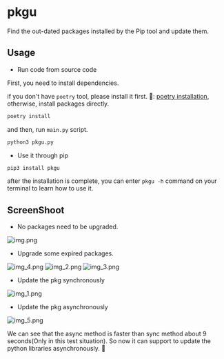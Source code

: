 # pkgu

Find the out-dated packages installed by the Pip tool and update them.

## Usage

- Run code from source code

First, you need to install dependencies.

if you don't have `poetry` tool, please install it first. 🔗: [poetry installation](https://python-poetry.org/docs/#installation), otherwise, install packages directly.

```bash
poetry install
```

and then, run `main.py` script.

```bash
python3 pkgu.py
```

- Use it through pip

```bash
pip3 install pkgu
```

after the installation is complete, you can enter `pkgu -h` command on your terminal to learn how to use it.

## ScreenShoot

* No packages need to be upgraded.

![img.png](https://raw.githubusercontent.com/Abeautifulsnow/pkgu/main/screenshoot/img.png)

* Upgrade some expired packages.

![img_4.png](https://raw.githubusercontent.com/Abeautifulsnow/pkgu/main/screenshoot/img_4.png)
![img_2.png](https://raw.githubusercontent.com/Abeautifulsnow/pkgu/main/screenshoot/img_2.png)
![img_3.png](https://raw.githubusercontent.com/Abeautifulsnow/pkgu/main/screenshoot/img_3.png)

* Update the pkg synchronously

![img_1.png](https://raw.githubusercontent.com/Abeautifulsnow/pkgu/main/screenshoot/img_1.png)

* Update the pkg asynchronously

![img_5.png](https://raw.githubusercontent.com/Abeautifulsnow/pkgu/main/screenshoot/img_5.png)

We can see that the async method is faster than sync method about 9 seconds(Only in this test situation).
So now it can support to update the python libraries asynchronously. 🥳